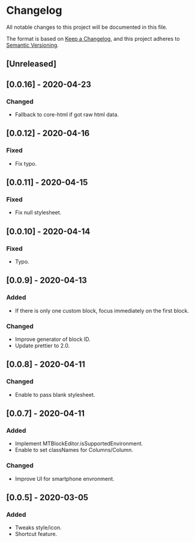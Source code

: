 # Changelog
All notable changes to this project will be documented in this file.

The format is based on [Keep a Changelog](https://keepachangelog.com/en/1.0.0/),
and this project adheres to [Semantic Versioning](https://semver.org/spec/v2.0.0.html).

## [Unreleased]

## [0.0.16] - 2020-04-23

### Changed

* Fallback to core-html if got raw html data.

## [0.0.12] - 2020-04-16

### Fixed

* Fix typo.

## [0.0.11] - 2020-04-15

### Fixed

* Fix null stylesheet.

## [0.0.10] - 2020-04-14

### Fixed

* Typo.

## [0.0.9] - 2020-04-13

### Added

* If there is only one custom block, focus immediately on the first block.

### Changed

* Improve generator of block ID.
* Update prettier to 2.0.

## [0.0.8] - 2020-04-11

### Changed

* Enable to pass blank stylesheet.

## [0.0.7] - 2020-04-11

### Added

* Implement MTBlockEditor.isSupportedEnvironment.
* Enable to set classNames for Columns/Column.

### Changed

* Improve UI for smartphone envronment.

## [0.0.5] - 2020-03-05

### Added

* Tweaks style/icon.
* Shortcut feature.
